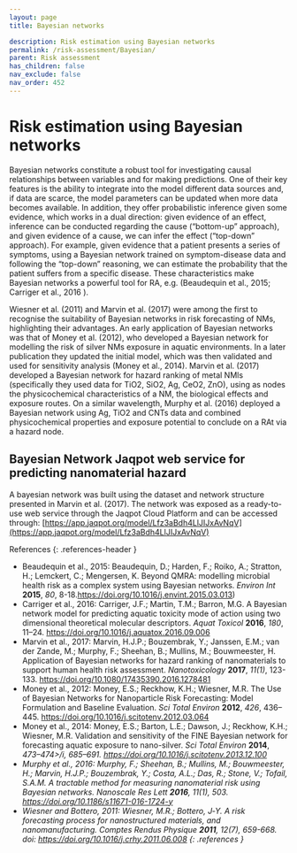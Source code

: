 ```yaml
---
layout: page
title: Bayesian networks

description: Risk estimation using Bayesian networks
permalink: /risk-assessment/Bayesian/
parent: Risk assessment
has_children: false
nav_exclude: false
nav_order: 452
---
```


# Risk estimation using Bayesian networks
 Bayesian networks constitute a robust tool for investigating causal relationships between variables and for making predictions. One of their key features is the ability to integrate into the model different data sources and, if data are scarce, the model parameters can be updated when more data becomes available. In addition, they offer probabilistic inference given some evidence, which works in a dual direction: given evidence of an effect, inference can be conducted regarding the cause (“bottom-up” approach), and given evidence of a cause, we can infer the effect (“top-down” approach). For example, given evidence that a patient presents a series of symptoms, using a Bayesian network trained on symptom-disease data and following the “top-down” reasoning, we can estimate the probability that the patient suffers from a specific disease. These characteristics make Bayesian networks a powerful tool for RA, e.g. (Beaudequin et al., 2015; Carriger et al., 2016 ).

Wiesner et al. (2011) and Marvin et al. (2017) were among the first to recognise the suitability of Bayesian networks in risk forecasting of NMs, highlighting their advantages. An early application of Bayesian networks was that of Money et al. (2012), who developed a Bayesian network for modelling the risk of silver NMs exposure in aquatic environments. In a later publication they updated the initial model, which was then validated and used for sensitivity analysis (Money et al., 2014). Marvin et al. (2017) developed a Bayesian network for hazard ranking of metal NMls (specifically they used data for TiO2, SiO2, Ag, CeO2, ZnO), using as nodes the physicochemical characteristics of a NM, the biological effects and exposure routes. On a similar wavelength, Murphy et al. (2016) deployed a Bayesian network using Ag, TiO2 and CNTs data and combined physicochemical properties and exposure potential to conclude on a RAt via a hazard node.


## Bayesian Network Jaqpot web service for predicting nanomaterial hazard
A bayesian network was built using the dataset and network structure presented in Marvin et al. (2017). The network was exposed as a ready-to-use web service through the Jaqpot Cloud Platform and can be accessed through: [https://app.jaqpot.org/model/Lfz3aBdh4LlJIJxAvNqV](https://app.jaqpot.org/model/Lfz3aBdh4LlJIJxAvNqV) 

References
{: .references-header }
- Beaudequin et al., 2015: Beaudequin, D.; Harden, F.; Roiko, A.; Stratton, H.; Lemckert, C.; Mengersen, K. Beyond QMRA: modelling microbial health risk as a complex system using Bayesian networks. <i>Environ Int</i> <b>2015</b>, <i>80</i>, 8-18.<a href="https://doi.org/10.1016/j.envint.2015.03.013">https://doi.org/10.1016/j.envint.2015.03.013)</a>
- Carriger et al., 2016: Carriger, J.F.; Martin, T.M.; Barron, M.G. A Bayesian network model for predicting aquatic toxicity mode of action using two dimensional theoretical molecular descriptors. <i>Aquat Toxicol</i> <b>2016</b>, <i>180</i>, 11–24. <a href="https://doi.org/10.1016/j.aquatox.2016.09.006">https://doi.org/10.1016/j.aquatox.2016.09.006</a>
- Marvin et al., 2017: Marvin, H.J.P.; Bouzembrak, Y.; Janssen, E.M.; van der Zande, M.; Murphy, F.; Sheehan, B.; Mullins, M.; Bouwmeester, H. Application of Bayesian networks for hazard ranking of nanomaterials to support human health risk assessment. <i>Nanotoxicology</i> <b>2017</b>, <i>11(1)</i>, 123-133. <a href="[https://doi.org/10.1080/17435390.2016.1278481">https://doi.org/10.1080/17435390.2016.1278481</a>  
- Money et al., 2012: Money, E.S.; Reckhow, K.H.; Wiesner, M.R. The Use of Bayesian Networks for Nanoparticle Risk Forecasting: Model Formulation and Baseline Evaluation. <i>Sci Total Environ</i> <b>2012</b>, <i>426</i>, 436–445. <a href="https://doi.org/10.1016/j.scitotenv.2012.03.064">https://doi.org/10.1016/j.scitotenv.2012.03.064</a>  
- Money et al., 2014: Money, E.S.; Barton, L.E.; Dawson, J.; Reckhow, K.H.; Wiesner, M.R. Validation and sensitivity of the FINE Bayesian network for forecasting aquatic exposure to nano-silver. <i>Sci Total Environ</i> <b>2014</b>, <i>473–474>/i, 685–691. <a href="https://doi.org/10.1016/j.scitotenv.2013.12.100">https://doi.org/10.1016/j.scitotenv.2013.12.100</a>  
- Murphy et al., 2016: Murphy, F.; Sheehan, B.; Mullins, M.; Bouwmeester, H.; Marvin, H.J.P.; Bouzembrak, Y.; Costa, A.L.; Das, R.; Stone, V.; Tofail, S.A.M. A tractable method for measuring nanomaterial risk using Bayesian networks. <i>Nanoscale Res Lett</i> <b>2016</b>, <i>11(1)</i>, 503. <a href="[https://doi.org/10.1186/s11671-016-1724-y">https://doi.org/10.1186/s11671-016-1724-y</a>   
- Wiesner and Bottero, 2011: Wiesner, M.R.; Bottero, J‐Y. A risk forecasting process for nanostructured materials, and nanomanufacturing. <i>Comptes Rendus Physique</i> <b>2011</b>, <i>12(7)</i>, 659-668. doi: <a href="https://doi.org/10.1016/j.crhy.2011.06.008">https://doi.org/10.1016/j.crhy.2011.06.008</a> 
{: .references }
